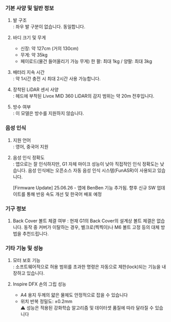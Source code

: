 ### 기본 사양 및 일반 정보
1. 발 구조  
: 좌우 발 구분이 없습니다. 동일합니다.

2. 바디 크기 및 무게
    - 신장: 약 127cm (거의 130cm)
    - 무게: 약 35kg
    - 페이로드(물건 들어올리기 가능 무게) 한 팔: 최대 1kg / 양팔: 최대 3kg

3. 배터리 지속 시간  
: 약 1시간 충전 시 최대 2시간 사용 가능합니다.

4. 장착된 LiDAR 센서 사양  
: 헤드에 부착된 Livox MID 360 LiDAR의 감지 범위는 약 20m 전후입니다.

5. 방수 여부  
: 이 모델은 방수를 지원하지 않습니다.

### 음성 인식
1. 지원 언어  
: 영어, 중국어 지원

2. 음성 인식 정확도  
: 앱으로는 잘 인식하지만, G1 자체 마이크 성능이 낮아 직접적인 인식 정확도는 낮습니다. 음성 인식에는 오픈소스 자동 음성 인식 시스템(FunASR)이 사용되고 있습니다. 

    [Firmware Update] 25.06.26 - 앱에 BenBen 기능 추가됨. 향후 신규 SW 업데이트를 통해 반응 속도 개선 및 한국어 배포 예정

### 기구 정보
1. Back Cover 볼트 체결 여부
: 현재 G1의 Back Cover의 설계상 볼트 체결은 없습니다. 동작 중 커버가 이탈하는 경우, 벨크로(찍찍이)나 M6 볼트 고정 등의 대체 방법을 추천드립니다. 

### 기타 기능 및 성능
1. 모터 보호 기능  
: 소프트웨어적으로 허용 범위를 초과한 명령은 자동으로 제한(lock)되는 기능을 내장하고 있습니다.

2. Inspire DFX 손의 그립 성능
    - A4 용지 두께의 얇은 물체도 안정적으로 잡을 수 있습니다
    - 위치 반복 정밀도: ±0.2mm  
    ⚠️ 성능은 적용된 강화학습 알고리즘 및 데이터셋 품질에 따라 달라질 수 있습니다